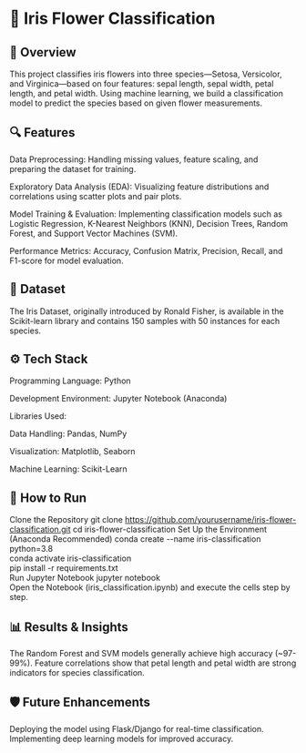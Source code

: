 # 🌸 Iris Flower Classification
## 📌 Overview

This project classifies iris flowers into three species—Setosa, Versicolor, and Virginica—based on four features: sepal length, sepal width, petal length, and petal width. Using machine learning, we build a classification model to predict the species based on given flower measurements.

## 🔍 Features

Data Preprocessing: Handling missing values, feature scaling, and preparing the dataset for training.

Exploratory Data Analysis (EDA): Visualizing feature distributions and correlations using scatter plots and pair plots.

Model Training & Evaluation: Implementing classification models such as Logistic Regression, K-Nearest Neighbors (KNN), Decision Trees, Random Forest, and Support Vector Machines (SVM).

Performance Metrics: Accuracy, Confusion Matrix, Precision, Recall, and F1-score for model evaluation.

## 📂 Dataset
The Iris Dataset, originally introduced by Ronald Fisher, is available in the Scikit-learn library and contains 150 samples with 50 instances for each species.

## ⚙️ Tech Stack

Programming Language: Python

Development Environment: Jupyter Notebook (Anaconda)

Libraries Used:

Data Handling: Pandas, NumPy

Visualization: Matplotlib, Seaborn

Machine Learning: Scikit-Learn

## 🚀 How to Run

Clone the Repository
git clone https://github.com/yourusername/iris-flower-classification.git
cd iris-flower-classification
Set Up the Environment (Anaconda Recommended)
conda create --name iris-classification python=3.8  
conda activate iris-classification  
pip install -r requirements.txt  
Run Jupyter Notebook
jupyter notebook  
Open the Notebook (iris_classification.ipynb) and execute the cells step by step.

## 📊 Results & Insights
The Random Forest and SVM models generally achieve high accuracy (~97-99%).
Feature correlations show that petal length and petal width are strong indicators for species classification.
## 🛡️ Future Enhancements
Deploying the model using Flask/Django for real-time classification.
Implementing deep learning models for improved accuracy.
